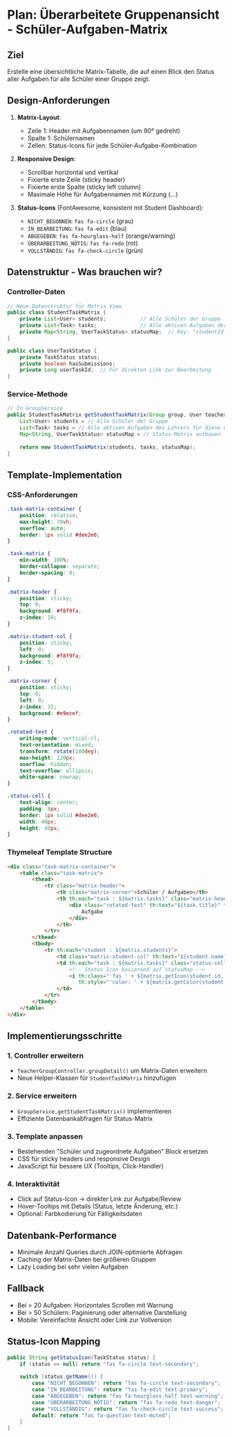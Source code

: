 
# Plan: Überarbeitete Gruppenansicht - Schüler-Aufgaben-Matrix

## Ziel
Erstelle eine übersichtliche Matrix-Tabelle, die auf einen Blick den Status aller Aufgaben für alle Schüler einer Gruppe zeigt.

## Design-Anforderungen
1. **Matrix-Layout**: 
   - Zeile 1: Header mit Aufgabennamen (um 90° gedreht)
   - Spalte 1: Schülernamen
   - Zellen: Status-Icons für jede Schüler-Aufgabe-Kombination

2. **Responsive Design**:
   - Scrollbar horizontal und vertikal
   - Fixierte erste Zeile (sticky header)
   - Fixierte erste Spalte (sticky left column)
   - Maximale Höhe für Aufgabennamen mit Kürzung (...)

3. **Status-Icons** (FontAwesome, konsistent mit Student Dashboard):
   - `NICHT_BEGONNEN`: `fas fa-circle` (grau)
   - `IN_BEARBEITUNG`: `fas fa-edit` (blau)
   - `ABGEGEBEN`: `fas fa-hourglass-half` (orange/warning)
   - `ÜBERARBEITUNG_NÖTIG`: `fas fa-redo` (rot)
   - `VOLLSTÄNDIG`: `fas fa-check-circle` (grün)

## Datenstruktur - Was brauchen wir?

### Controller-Daten
```java
// Neue Datenstruktur für Matrix-View
public class StudentTaskMatrix {
    private List<User> students;           // Alle Schüler der Gruppe
    private List<Task> tasks;              // Alle aktiven Aufgaben der Gruppe
    private Map<String, UserTaskStatus> statusMap;  // Key: "studentId_taskId", Value: Status
}

public class UserTaskStatus {
    private TaskStatus status;
    private boolean hasSubmissions;
    private Long userTaskId;  // Für direkten Link zur Bearbeitung
}
```

### Service-Methode
```java
// In GroupService
public StudentTaskMatrix getStudentTaskMatrix(Group group, User teacher) {
    List<User> students = // Alle Schüler der Gruppe
    List<Task> tasks = // Alle aktiven Aufgaben des Lehrers für diese Gruppe
    Map<String, UserTaskStatus> statusMap = // Status-Matrix aufbauen
    
    return new StudentTaskMatrix(students, tasks, statusMap);
}
```

## Template-Implementation

### CSS-Anforderungen
```css
.task-matrix-container {
    position: relative;
    max-height: 70vh;
    overflow: auto;
    border: 1px solid #dee2e6;
}

.task-matrix {
    min-width: 100%;
    border-collapse: separate;
    border-spacing: 0;
}

.matrix-header {
    position: sticky;
    top: 0;
    background: #f8f9fa;
    z-index: 10;
}

.matrix-student-col {
    position: sticky;
    left: 0;
    background: #f8f9fa;
    z-index: 5;
}

.matrix-corner {
    position: sticky;
    top: 0;
    left: 0;
    z-index: 15;
    background: #e9ecef;
}

.rotated-text {
    writing-mode: vertical-rl;
    text-orientation: mixed;
    transform: rotate(180deg);
    max-height: 120px;
    overflow: hidden;
    text-overflow: ellipsis;
    white-space: nowrap;
}

.status-cell {
    text-align: center;
    padding: 8px;
    border: 1px solid #dee2e6;
    width: 40px;
    height: 40px;
}
```

### Thymeleaf Template Structure
```html
<div class="task-matrix-container">
    <table class="task-matrix">
        <thead>
            <tr class="matrix-header">
                <th class="matrix-corner">Schüler / Aufgaben</th>
                <th th:each="task : ${matrix.tasks}" class="matrix-header">
                    <div class="rotated-text" th:text="${task.title}" th:title="${task.title}">
                        Aufgabe
                    </div>
                </th>
            </tr>
        </thead>
        <tbody>
            <tr th:each="student : ${matrix.students}">
                <td class="matrix-student-col" th:text="${student.name}">Schüler</td>
                <td th:each="task : ${matrix.tasks}" class="status-cell">
                    <!-- Status Icon basierend auf statusMap -->
                    <i th:class="'fas ' + ${matrix.getIcon(student.id, task.id)}"
                       th:style="'color: ' + ${matrix.getColor(student.id, task.id)}"></i>
                </td>
            </tr>
        </tbody>
    </table>
</div>
```

## Implementierungsschritte

### 1. Controller erweitern
- `TeacherGroupController.groupDetail()` um Matrix-Daten erweitern
- Neue Helper-Klassen für `StudentTaskMatrix` hinzufügen

### 2. Service erweitern  
- `GroupService.getStudentTaskMatrix()` implementieren
- Effiziente Datenbankabfragen für Status-Matrix

### 3. Template anpassen
- Bestehenden "Schüler und zugeordnete Aufgaben" Block ersetzen
- CSS für sticky headers und responsive Design
- JavaScript für bessere UX (Tooltips, Click-Handler)

### 4. Interaktivität
- Click auf Status-Icon → direkter Link zur Aufgabe/Review
- Hover-Tooltips mit Details (Status, letzte Änderung, etc.)
- Optional: Farbkodierung für Fälligkeitsdaten

## Datenbank-Performance
- Minimale Anzahl Queries durch JOIN-optimierte Abfragen
- Caching der Matrix-Daten bei größeren Gruppen
- Lazy Loading bei sehr vielen Aufgaben

## Fallback
- Bei > 20 Aufgaben: Horizontales Scrollen mit Warnung
- Bei > 50 Schülern: Paginierung oder alternative Darstellung
- Mobile: Vereinfachte Ansicht oder Link zur Vollversion

## Status-Icon Mapping
```java
public String getStatusIcon(TaskStatus status) {
    if (status == null) return "fas fa-circle text-secondary";
    
    switch (status.getName()) {
        case "NICHT_BEGONNEN": return "fas fa-circle text-secondary";
        case "IN_BEARBEITUNG": return "fas fa-edit text-primary";
        case "ABGEGEBEN": return "fas fa-hourglass-half text-warning";
        case "ÜBERARBEITUNG_NÖTIG": return "fas fa-redo text-danger";
        case "VOLLSTÄNDIG": return "fas fa-check-circle text-success";
        default: return "fas fa-question text-muted";
    }
}
```

